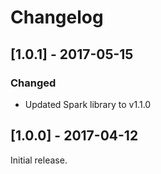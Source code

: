 Changelog
=========
 
## [1.0.1] - 2017-05-15
### Changed
- Updated Spark library to v1.1.0

## [1.0.0] - 2017-04-12

Initial release.
